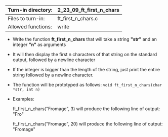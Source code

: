 Turn-in directory: | 2_23_09_ft_first_n_chars |
-------------|-------------|
Files to turn-in: | ft_first_n_chars.c |
Allowed functions: | write

* Write the function **ft_first_n_chars** that will take a string **"str"** and an integer **"n"** as arguments
* It will then display the first n characters of that string on the standard output, followed by a newline character
* If the integer is bigger than the length of the string, just print the entire string followed by a newline character.
* The function will be prototyped as follows:
  `void ft_first_n_chars(char *str, int n)`
* Examples:

  ft_first_n_chars("Fromage", 3) will produce the following line of output: "Fro"
  
  ft_first_n_chars("Fromage", 20) will produce the following line of output: "Fromage"
  
  
